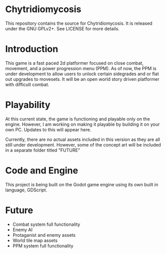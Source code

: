 # Chytridiomycosis

This repository contains the source for Chytridiomycosis. It is released under the GNU GPLv2+. See LICENSE for more details.

# Introduction

This game is a fast paced 2d platformer focused on close combat, movement, and a power progression menu (PPM). As of now, the PPM is under development to allow users to unlock certain sidegrades
  and or flat out upgrades to movesets. It will be an open world story driven platformer with difficult combat. 

# Playability

At this current state, the game is functioning and playable only on the engine. However, I am working on making it playable by building it on your own PC. Updates to this will appear here. 

Currently, there are no actual assets included in this version as they are all still under development. However, some of the concept art will be included in a separate folder titled "FUTURE"

# Code and Engine

This project is being built on the Godot game engine using its own built in language, GDScript.

# Future

- Combat system full functionality
- Enemy AI
- Protaganist and enemy assets
- World tile map assets
- PPM system full functionality
